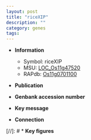 ```yaml
---
layout: post
title: "riceXIP"
description: ""
category: genes
tags: 
---
```


* **Information**  
    + Symbol: riceXIP  
    + MSU: [LOC_Os11g47520](http://rice.uga.edu/cgi-bin/ORF_infopage.cgi?orf=LOC_Os11g47520)  
    + RAPdb: [Os11g0701100](http://rapdb.dna.affrc.go.jp/viewer/gbrowse_details/irgsp1?name=Os11g0701100)  

* **Publication**  

* **Genbank accession number**  

* **Key message**  

* **Connection**  

[//]: # * **Key figures**  


